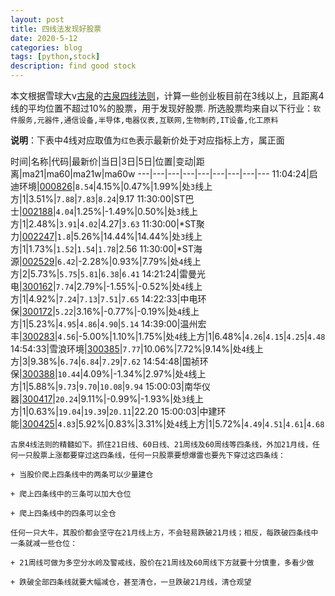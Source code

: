```yaml
---
layout: post
title: 四线法发现好股票
date: 2020-5-12
categories: blog
tags: [python,stock]
description: find good stock
---
```



本文根据雪球大v[古泉](https://xueqiu.com/u/7148646888)的[古泉四线法则](https://xueqiu.com/7148646888/130498192)，计算一些创业板目前在3线以上，且距离4线的平均位置不超过10%的股票，用于发现好股票.
所选股票均来自以下行业：`软件服务,元器件,通信设备,半导体,电器仪表,互联网,生物制药,IT设备,化工原料`

**说明**：下表中4线对应取值为`红色`表示最新价处于对应指标上方，属正面


时间|名称|代码|最新价|当日|3日|5日|位置|变动|距离|ma21|ma60|ma21w|ma60w
---|---|---|---|---|---|---|---|---
11:04:24|启迪环境|[000826](https://xueqiu.com/S/SZ000826)|`8.54`|4.15%|0.47%|1.99%|处`3`线上方|1|3.51%|`7.88`|`7.83`|`8.24`|9.17
11:30:00|ST巴士|[002188](https://xueqiu.com/S/SZ002188)|`4.04`|1.25%|-1.49%|0.50%|处`3`线上方|1|2.48%|`3.91`|`4.02`|4.27|`3.63`
11:30:00|*ST聚力|[002247](https://xueqiu.com/S/SZ002247)|`1.8`|5.26%|14.44%|14.44%|处`3`线上方|1|1.73%|`1.52`|`1.54`|`1.78`|2.56
11:30:00|*ST海源|[002529](https://xueqiu.com/S/SZ002529)|`6.42`|-2.28%|0.93%|7.79%|处`4`线上方|2|5.73%|`5.75`|`5.81`|`6.38`|`6.41`
14:21:24|雷曼光电|[300162](https://xueqiu.com/S/SZ300162)|`7.74`|2.79%|-1.55%|-0.52%|处`4`线上方|1|4.92%|`7.24`|`7.13`|`7.51`|`7.65`
14:22:33|中电环保|[300172](https://xueqiu.com/S/SZ300172)|`5.22`|3.16%|-0.77%|-0.19%|处`4`线上方|1|5.23%|`4.95`|`4.86`|`4.90`|`5.14`
14:39:00|温州宏丰|[300283](https://xueqiu.com/S/SZ300283)|`4.56`|-5.00%|1.10%|1.75%|处`4`线上方|1|6.48%|`4.26`|`4.15`|`4.25`|`4.48`
14:54:33|雪浪环境|[300385](https://xueqiu.com/S/SZ300385)|`7.77`|10.06%|7.72%|9.14%|处`4`线上方|3|9.38%|`6.74`|`6.84`|`7.29`|`7.62`
14:54:48|国祯环保|[300388](https://xueqiu.com/S/SZ300388)|`10.44`|4.09%|-1.34%|2.97%|处`4`线上方|1|5.88%|`9.73`|`9.70`|`10.08`|`9.94`
15:00:03|南华仪器|[300417](https://xueqiu.com/S/SZ300417)|`20.24`|9.11%|-0.99%|-1.93%|处`3`线上方|1|0.63%|`19.04`|`19.39`|`20.11`|22.20
15:00:03|中建环能|[300425](https://xueqiu.com/S/SZ300425)|`4.83`|5.92%|0.83%|3.31%|处`4`线上方|1|5.72%|`4.49`|`4.51`|`4.61`|`4.68`

```
古泉4线法则的精髓如下。抓住21日线、60日线、21周线及60周线等四条线，外加21月线，任何一只股票上涨都要穿过这四条线，任何一只股票要想爆雷也要先下穿过这四条线：

+ 当股价爬上四条线中的两条可以少量建仓

+ 爬上四条线中的三条可以加大仓位

+ 爬上四条线中的四条可以全仓

任何一只大牛，其股价都会坚守在21月线上方，不会轻易跌破21月线；相反，每跌破四条线中一条就减一些仓位：

+ 21周线可做为多空分水岭及警戒线，股价在21周线及60周线下方就要十分慎重，多看少做

+ 跌破全部四条线就要大幅减仓，甚至清仓，一旦跌破21月线，清仓观望
```